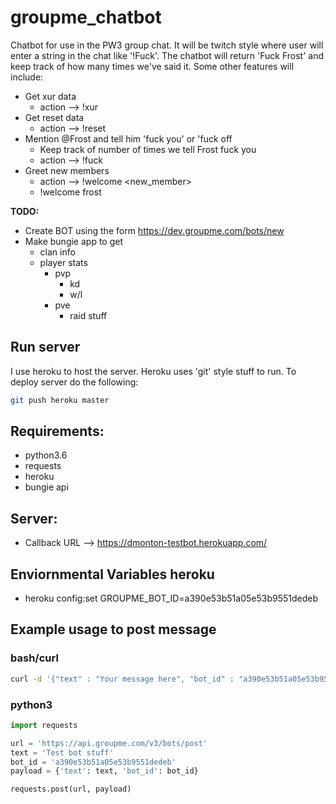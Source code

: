 # groupme_chatbot

Chatbot for use in the PW3 group chat. It will be twitch style where user will enter a string in the chat like '!Fuck'. The chatbot will return 'Fuck Frost' and keep track of how many times we've said it. Some other features will include:
- Get xur data
    - action --> !xur
- Get reset data
    - action --> !reset
- Mention @Frost and tell him 'fuck you' or 'fuck off
    - Keep track of number of times we tell Frost fuck you
    - action --> !fuck
- Greet new members
    - action --> !welcome <new_member>
	- !welcome frost

__TODO:__

- Create BOT using the form https://dev.groupme.com/bots/new
- Make bungie app to get
	- clan info
	- player stats
		- pvp
			- kd
			- w/l
		- pve
			- raid stuff


## Run server
I use heroku to host the server. Heroku uses 'git' style stuff to run. To deploy server do the following:
```sh
git push heroku master
```

## Requirements:
- python3.6
- requests
- heroku
- bungie api

## Server:
- Callback URL --> https://dmonton-testbot.herokuapp.com/

## Enviornmental Variables heroku
- heroku config:set GROUPME_BOT_ID=a390e53b51a05e53b9551dedeb

## Example usage to post message
### bash/curl
```sh
curl -d '{"text" : "Your message here", "bot_id" : "a390e53b51a05e53b9551dedeb"}' https://api.groupme.com/v3/bots/post
```

### python3

```py
import requests

url = 'https://api.groupme.com/v3/bots/post'
text = 'Test bot stuff'
bot_id = 'a390e53b51a05e53b9551dedeb'
payload = {'text': text, 'bot_id': bot_id}

requests.post(url, payload)
```
